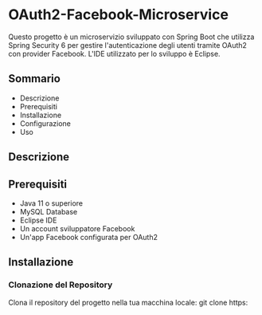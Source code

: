 # OAuth2-Facebook-Microservice
Questo progetto è un microservizio sviluppato con Spring Boot che utilizza Spring Security 6 per gestire l'autenticazione degli utenti tramite OAuth2 con provider Facebook. L'IDE utilizzato per lo sviluppo è Eclipse.

## Sommario
- Descrizione
- Prerequisiti
- Installazione
- Configurazione
- Uso

## Descrizione

## Prerequisiti
- Java 11 o superiore
- MySQL Database
- Eclipse IDE
- Un account sviluppatore Facebook
- Un'app Facebook configurata per OAuth2

## Installazione
### Clonazione del Repository

Clona il repository del progetto nella tua macchina locale:
git clone https:
